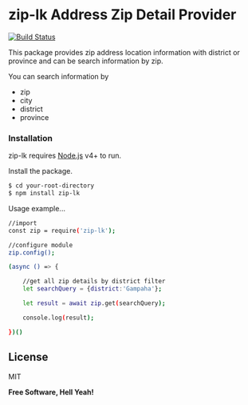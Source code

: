 
# zip-lk Address Zip Detail Provider


[![Build Status](https://travis-ci.org/joemccann/dillinger.svg?branch=master)](https://github.com/lahirudanushka/RC4-Crypto)

This package provides zip address location information with district or province and can be search information by zip.

You can search information by

  - zip
  - city
  - district
  - province



### Installation

zip-lk requires [Node.js](https://nodejs.org/) v4+ to run.

Install the package.

```sh
$ cd your-root-directory
$ npm install zip-lk
```

Usage example...

```sh
//import
const zip = require('zip-lk');

//configure module
zip.config();

(async () => {    

    //get all zip details by district filter
    let searchQuery = {district:'Gampaha'};

    let result = await zip.get(searchQuery);

    console.log(result);

})()

```



License
----

MIT


**Free Software, Hell Yeah!**

[//]: # (These are reference links used in the body of this note and get stripped out when the markdown processor does its job. There is no need to format nicely because it shouldn't be seen. Thanks SO - http://stackoverflow.com/questions/4823468/store-comments-in-markdown-syntax)


   [dill]: <https://github.com/joemccann/dillinger>
   [git-repo-url]: <https://github.com/joemccann/dillinger.git>
   [john gruber]: <http://daringfireball.net>
   [df1]: <http://daringfireball.net/projects/markdown/>
   [markdown-it]: <https://github.com/markdown-it/markdown-it>
   [Ace Editor]: <http://ace.ajax.org>
   [node.js]: <http://nodejs.org>
   [Twitter Bootstrap]: <http://twitter.github.com/bootstrap/>
   [jQuery]: <http://jquery.com>
   [@tjholowaychuk]: <http://twitter.com/tjholowaychuk>
   [express]: <http://expressjs.com>
   [AngularJS]: <http://angularjs.org>
   [Gulp]: <http://gulpjs.com>

   [PlDb]: <https://github.com/joemccann/dillinger/tree/master/plugins/dropbox/README.md>
   [PlGh]: <https://github.com/joemccann/dillinger/tree/master/plugins/github/README.md>
   [PlGd]: <https://github.com/joemccann/dillinger/tree/master/plugins/googledrive/README.md>
   [PlOd]: <https://github.com/joemccann/dillinger/tree/master/plugins/onedrive/README.md>
   [PlMe]: <https://github.com/joemccann/dillinger/tree/master/plugins/medium/README.md>
   [PlGa]: <https://github.com/RahulHP/dillinger/blob/master/plugins/googleanalytics/README.md>
